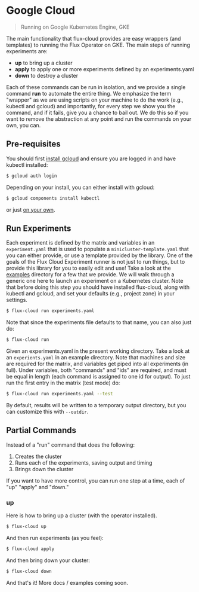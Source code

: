 # Google Cloud

> Running on Google Kubernetes Engine, GKE

The main functionality that flux-cloud provides are easy wrappers (and templates) to running
the Flux Operator on GKE. The main steps of running experiments are:

 - **up** to bring up a cluster
 - **apply** to apply one or more experiments defined by an experiments.yaml
 - **down** to destroy a cluster

Each of these commands can be run in isolation, and we provide a single command **run** to
automate the entire thing. We emphasize the term "wrapper" as we are using scripts on your
machine to do the work (e.g., kubectl and gcloud) and importantly, for every step we show
you the command, and if it fails, give you a chance to bail out. We do this so if you
want to remove the abstraction at any point and run the commands on your own, you can.

## Pre-requisites

You should first [install gcloud](https://cloud.google.com/sdk/docs/quickstarts)
and ensure you are logged in and have kubectl installed:

```bash
$ gcloud auth login
```

Depending on your install, you can either install with gcloud:

```bash
$ gcloud components install kubectl
```
or just [on your own](https://kubernetes.io/docs/tasks/tools/).

## Run Experiments

Each experiment is defined by the matrix and variables in an `experiment.yaml` that is used to
populate a `minicluster-template.yaml` that you can either provide, or use a template provided by the
library. One of the goals of the Flux Cloud Experiment runner is not just to run things, but to
provide this library for you to easily edit and use! Take a look at the [examples](../examples)
directory for a few that we provide. We will walk through a generic one here to launch
an experiment on a Kubernetes cluster. Note that before doing this step you should
have installed flux-cloud, along with kubectl and gcloud, and set your defaults (e.g., project zone)
in your settings.

```bash
$ flux-cloud run experiments.yaml
```

Note that since the experiments file defaults to that name, you can also just do:

```bash
$ flux-cloud run
```

Given an experiments.yaml in the present working directory. Take a look at an `experients.yaml` in an example directory.
Note that machines and size are required for the matrix, and variables get piped into all experiments (in full). Under variables,
both "commands" and "ids" are required, and must be equal in length (each command is assigned to one id
for output). To just run the first entry in the matrix (test mode) do:

```bash
$ flux-cloud run experiments.yaml --test
```

By default, results will be written to a temporary output directory, but you can customize this with `--outdir`.

## Partial Commands

Instead of a "run" command that does the following:

1. Creates the cluster
2. Runs each of the experiments, saving output and timing
3. Brings down the cluster

If you want to have more control, you can run one step at a time,
each of "up" "apply" and "down."

### up

Here is how to bring up a cluster (with the operator installed).

```bash
$ flux-cloud up
```

And then run experiments (as you feel):

```bash
$ flux-cloud apply
```

And then bring down your cluster:

```bash
$ flux-cloud down
```

And that's it! More docs / examples coming soon.
